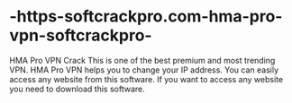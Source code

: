 # -https-softcrackpro.com-hma-pro-vpn-softcrackpro-
HMA Pro VPN Crack This is one of the best premium and most trending VPN. HMA Pro VPN helps you to change your IP address. You can easily access any website from this software. If you want to access any website you need to download this software. 
